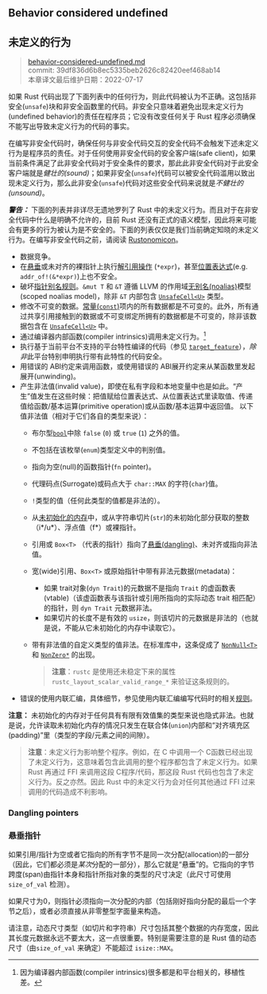 ## Behavior considered undefined
## 未定义的行为

>[behavior-considered-undefined.md](https://github.com/rust-lang/reference/blob/master/src/behavior-considered-undefined.md)\
>commit: 39df836d6b8ec5335beb2626c82420eef468ab14 \
>本章译文最后维护日期：2022-07-17

如果 Rust 代码出现了下面列表中的任何行为，则此代码被认为不正确。这包括非安全(`unsafe`)块和非安全函数里的代码。非安全只意味着避免出现未定义行为(undefined behavior)的责任在程序员；它没有改变任何关于 Rust 程序必须确保不能写出导致未定义行为的代码的事实。

在编写非安全代码时，确保任何与非安全代码交互的安全代码不会触发下述未定义行为是程序员的责任。对于任何使用非安全代码的安全客户端(safe client)，如果当前条件满足了此非安全代码对于安全条件的要求，那此此非安全代码对于此安全客户端就是*健壮的(sound)*；如果非安全(`unsafe`)代码可以被安全代码滥用以致出现未定义行为，那么此非安全(`unsafe`)代码对这些安全代码来说就是*不健壮的(unsound)*。

<div class="warning">

***警告：*** 下面的列表并非详尽无遗地罗列了 Rust 中的未定义行为。而且对于在非安全代码中什么是明确不允许的，目前 Rust 还没有正式的语义模型，因此将来可能会有更多的行为被认为是不安全的。下面的列表仅仅是我们当前确定知晓的未定义行为。在编写非安全代码之前，请阅读 [Rustonomicon]。

</div>

* 数据竞争。
* 在[悬垂][dangling]或未对齐的裸指针上执行[解引用操作][dereference expression] (`*expr`)，甚至[位置表达式][place expression context](e.g. `addr_of!(&*expr)`)上也不安全。
* 破坏[指针别名规则][pointer aliasing rules]。`&mut T` 和 `&T` 遵循 LLVM 的作用域[无别名(noalias)][noalias]模型(scoped noalias model)，除非 `&T` 内部包含 [`UnsafeCell<U>`] 类型。
* 修改不可变的数据。[常量(`const`)][`const`]项内的所有数据都是不可变的。此外，所有通过共享引用接触到的数据或不可变绑定所拥有的数据都是不可变的，除非该数据包含在 [`UnsafeCell<U>`] 中。
* 通过编译器内部函数(compiler intrinsics)调用未定义行为。[^译注1]
* 执行基于当前平台不支持的平台特性编译的代码（参见 [`target_feature`]），*除非*此平台特别申明执行带有此特性的代码安全。
* 用错误的 ABI约定来调用函数，或使用错误的 ABI展开约定来从某函数里发起展开(unwinding)。  
* 产生非法值(invalid value)，即使在私有字段和本地变量中也是如此。“产生”值发生在这些时候：把值赋给位置表达式、从位置表达式里读取值、传递值给函数/基本运算(primitive operation)或从函数/基本运算中返回值。
  以下值非法值（相对于它们各自的类型来说）：
  * 布尔型[`bool`]中除 `false` (`0`) 或 `true` (`1`) 之外的值。
  * 不包括在该枚举(`enum`)类型定义中的判别值。
  * 指向为空(null)的函数指针(`fn` pointer)。
  * 代理码点(Surrogate)或码点大于 `char::MAX` 的字符(`char`)值。
  * `!`类型的值（任何此类型的值都是非法的）。
  * 从[未初始化的内存][undef]中，或从字符串切片(`str`)的未初始化部分获取的整数（i*/u*）、浮点值（f*）或裸指针。
  * 引用或 `Box<T>` （代表的指针）指向了[悬垂(dangling)][dangling]、未对齐或指向非法值。
  * 宽(wide)引用、`Box<T>` 或原始指针中带有非法元数据(metadata)：
    * 如果 trait对象(`dyn Trait`)的元数据不是指向 `Trait` 的虚函数表(vtable)（该虚函数表与该指针或引用所指向的实际动态 trait 相匹配）的指针，则 `dyn Trait` 元数据非法。
    * 如果切片的长度不是有效的 `usize`，则该切片的元数据是非法的（也就是说，不能从它未初始化的内存中读取它）。
  * 带有非法值的自定义类型的值非法。在标准库中，这条促成了 [`NonNull<T>`] 和 [`NonZero*`] 的出现。

    > **注意**：`rustc` 是使用还未稳定下来的属性 `rustc_layout_scalar_valid_range_*` 来验证这条规则的。
* 错误的使用内联汇编，具体细节，参见使用内联汇编编写代码时的相关[规则][rules]。

**注意：** 未初始化的内存对于任何具有有限有效值集的类型来说也隐式非法。也就是说，允许读取未初始化内存的情况只发生在联合体(`union`)内部和“对齐填充区(padding)”里（类型的字段/元素之间的间隙）。

> **注意**：未定义行为影响整个程序。例如，在 C 中调用一个 C函数已经出现了未定义行为，这意味着包含此调用的整个程序都包含了未定义行为。如果 Rust 再通过 FFI 来调用这段 C程序/代码，那这段 Rust 代码也包含了未定义行为。反之亦然。因此 Rust 中的未定义行为会对任何其他通过 FFI 过来调用的代码造成不利影响。

### Dangling pointers
### 悬垂指针

如果引用/指针为空或者它指向的所有字节不是同一次分配(allocation)的一部分（因此，它们都必须是*某次*分配的一部分），那么它就是“悬垂”的。它指向的字节跨度(span)由指针本身和指针所指对象的类型的尺寸决定（此尺寸可使用 `size_of_val` 检测）。

如果尺寸为0，则指针必须指向一次分配的内部（包括刚好指向分配的最后一个字节之后），或者必须直接从非零整型字面量来构造。

请注意，动态尺寸类型（如切片和字符串）尺寸包括其整个数据的内存宽度，因此其长度元数据永远不要太大，这一点很重要。特别是需要注意的是 Rust 值的动态尺寸（由`size_of_val` 来确定）不能超过 `isize::MAX`。

[^译注1]: 因为编译器内部函数(compiler intrinsics)很多都是和平台相关的，移植性差。

[dangling]: #dangling-pointers
[`bool`]: types/boolean.md
[`const`]: items/constant-items.md
[noalias]: http://llvm.org/docs/LangRef.html#noalias
[pointer aliasing rules]: http://llvm.org/docs/LangRef.html#pointer-aliasing-rules
[undef]: http://llvm.org/docs/LangRef.html#undefined-values
[`target_feature`]: attributes/codegen.md#the-target_feature-attribute
[`UnsafeCell<U>`]: https://doc.rust-lang.org/std/cell/struct.UnsafeCell.html
[Rustonomicon]: https://doc.rust-lang.org/nomicon/index.html
[`NonNull<T>`]: https://doc.rust-lang.org/core/ptr/struct.NonNull.html
[`NonZero*`]: https://doc.rust-lang.org/core/num/index.html
[dereference expression]: expressions/operator-expr.md#the-dereference-operator
[place expression context]: expressions.md#place-expressions-and-value-expressions
[rules]: inline-assembly.md#rules-for-inline-assembly